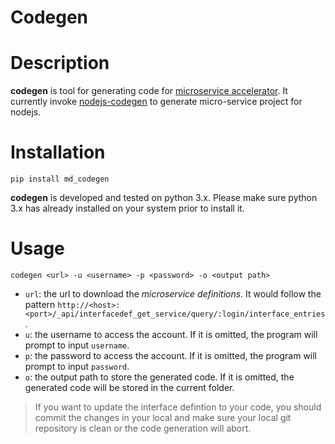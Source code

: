 # Codegen

# Description
**codegen** is tool for generating code for [microservice accelerator](https://github.houston.entsvcs.net/zongying-cao/micro-service-accelerator).
It currently invoke [nodejs-codegen](https://github.com/cao5zy/nodejs-codegen) to generate micro-service project for nodejs.   

# Installation
```
pip install md_codegen
```
**codegen** is developed and tested on python 3.x. Please make sure python 3.x has already installed on your system prior to install it.

# Usage
```
codegen <url> -u <username> -p <password> -o <output path>
```
* `url`: the url to download the *microservice definitions*. It would follow the pattern `http://<host>:<port>/_api/interfacedef_get_service/query/:login/interface_entries`.   
* `u`: the username to access the account. If it is omitted, the program will prompt to input `username`.    
* `p`: the password to access the account. If it is omitted, the program will prompt to input `password`.  
* `o`: the output path to store the generated code. If it is omitted, the generated code will be stored in the current folder.   

> If you want to update the interface defintion to your code, you should commit the changes in your local and make sure your local git repository is clean or the code generation will abort.
